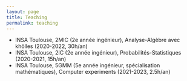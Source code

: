 ```yaml
---
layout: page
title: Teaching
permalink: teaching
---
```


<ul>
  <li>INSA Toulouse, 2MIC (2e année ingénieur), Analyse-Algèbre avec khôlles (2020-2022, 30h/an)</li>
  <li>INSA Toulouse, 2IC (2e année ingénieur), Probabilités-Statistiques (2020-2021, 15h/an)</li>
  <li>INSA Toulouse, 5GMM (5e année ingénieur, spécialisation mathématiques), Computer experiments (2021-2023, 2.5h/an)</li>
</ul>
